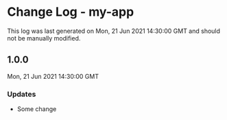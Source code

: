 # Change Log - my-app

This log was last generated on Mon, 21 Jun 2021 14:30:00 GMT and should not be manually modified.

## 1.0.0
Mon, 21 Jun 2021 14:30:00 GMT

### Updates

- Some change

